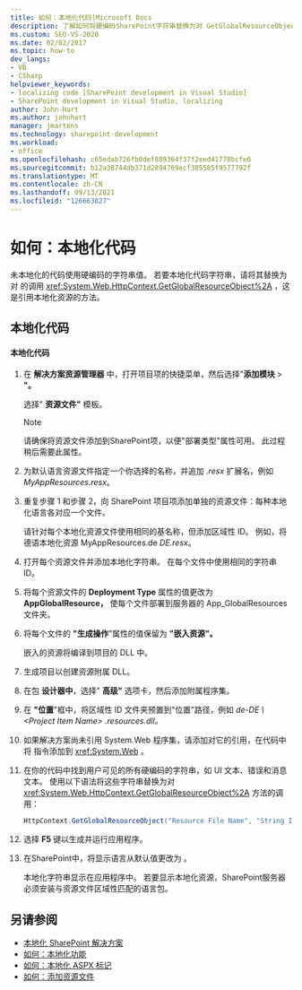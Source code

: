 ```yaml
---
title: 如何：本地化代码|Microsoft Docs
description: 了解如何将硬编码SharePoint字符串替换为对 GetGlobalResourceObject（一种引用本地化资源的方法）的调用，从而本地化代码中的代码。
ms.custom: SEO-VS-2020
ms.date: 02/02/2017
ms.topic: how-to
dev_langs:
- VB
- CSharp
helpviewer_keywords:
- localizing code [SharePoint development in Visual Studio]
- SharePoint development in Visual Studio, localizing
author: John-Hart
ms.author: johnhart
manager: jmartens
ms.technology: sharepoint-development
ms.workload:
- office
ms.openlocfilehash: c65edab726fb0def889364f37f2eed41778bcfe6
ms.sourcegitcommit: b12a38744db371d2894769ecf305585f9577792f
ms.translationtype: MT
ms.contentlocale: zh-CN
ms.lasthandoff: 09/13/2021
ms.locfileid: "126663827"
---
```

# <a name="how-to-localize-code"></a>如何：本地化代码
  未本地化的代码使用硬编码的字符串值。 若要本地化代码字符串，请将其替换为对 的调用 <xref:System.Web.HttpContext.GetGlobalResourceObject%2A> ，这是引用本地化资源的方法。

## <a name="localize-code"></a>本地化代码

#### <a name="to-localize-code"></a>本地化代码

1. 在 **解决方案资源管理器** 中，打开项目项的快捷菜单，然后选择"**添加模块**  >  **"。**

     选择" **资源文件"** 模板。

    > [!NOTE]
    > 请确保将资源文件添加到SharePoint项，以便"部署类型"属性可用。 此过程稍后需要此属性。

2. 为默认语言资源文件指定一个你选择的名称，并追加 *.resx* 扩展名，例如 *MyAppResources.resx*。

3. 重复步骤 1 和步骤 2，向 SharePoint 项目项添加单独的资源文件：每种本地化语言各对应一个文件。

     请针对每个本地化资源文件使用相同的基名称，但添加区域性 ID。 例如，将德语本地化资源 MyAppResources.de *DE.resx*。

4. 打开每个资源文件并添加本地化字符串。 在每个文件中使用相同的字符串 ID。

5. 将每个资源文件的 **Deployment Type** 属性的值更改为 **AppGlobalResource，** 使每个文件部署到服务器的 App_GlobalResources 文件夹。

6. 将每个文件的 **"生成操作**"属性的值保留为 **"嵌入资源"。**

     嵌入的资源将编译到项目的 DLL 中。

7. 生成项目以创建资源附属 DLL。

8. 在包 **设计器中**，选择" **高级"** 选项卡，然后添加附属程序集。

9. 在 **"位置**"框中，将区域性 ID 文件夹预置到"位置"路径，例如 *de-DE \\ \<Project Item Name> .resources.dll。*

10. 如果解决方案尚未引用 System.Web 程序集，请添加对它的引用，在代码中将 指令添加到 <xref:System.Web> 。

11. 在你的代码中找到用户可见的所有硬编码的字符串，如 UI 文本、错误和消息文本。 使用以下语法将这些字符串替换为对 <xref:System.Web.HttpContext.GetGlobalResourceObject%2A> 方法的调用：

    ```csharp
    HttpContext.GetGlobalResourceObject("Resource File Name", "String ID")
    ```

12. 选择 **F5** 键以生成并运行应用程序。

13. 在SharePoint中，将显示语言从默认值更改为 。

     本地化字符串显示在应用程序中。 若要显示本地化资源，SharePoint服务器必须安装与资源文件区域性匹配的语言包。

## <a name="see-also"></a>另请参阅
- [本地化 SharePoint 解决方案](../sharepoint/localizing-sharepoint-solutions.md)
- [如何：本地化功能](../sharepoint/how-to-localize-a-feature.md)
- [如何：本地化 ASPX 标记](../sharepoint/how-to-localize-aspx-markup.md)
- [如何：添加资源文件](../sharepoint/how-to-add-a-resource-file.md)
